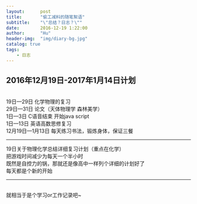 ```yaml
---
layout:      post
title:       "偷工减料的随笔絮语"
subtitle:    "\"总结？日志？\""
date:        2016-12-19 1:22:00
author:      "Hu"
header-img:  "img/diary-bg.jpg"
catalog: true
tags:
    - 日志
---
```

## 2016年12月19日-2017年1月14日计划
<br>19日—29日    化学物理的复习
<br>29日—31日    论文（天体物理学 森林美学）
<br>1日—3日    C语音结束 开始java script
<br>1日—13日    英语高数思修复习
<br>12月19日—1月13日    每天练习书法，锻炼身体，保证三餐
<hr>
19日关于物理化学总结详细复习计划（重点在化学）
<br>把游戏时间减少为每天一个半小时
<br>既然是自控力的锅，那就还是像高中一样列个详细的计划好了
<br>每天都是个新的开始
<hr>
<br>就相当于是个学习or工作记录吧~